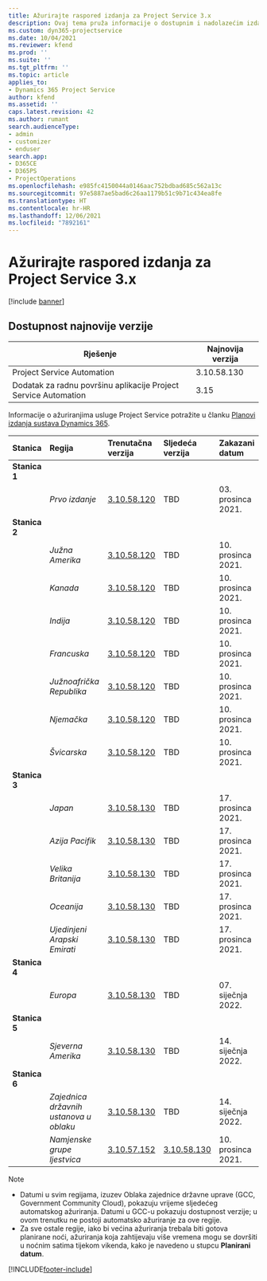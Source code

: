 ```yaml
---
title: Ažurirajte raspored izdanja za Project Service 3.x
description: Ovaj tema pruža informacije o dostupnim i nadolazećim izdanjima Dynamics 365 Project Service Automation.
ms.custom: dyn365-projectservice
ms.date: 10/04/2021
ms.reviewer: kfend
ms.prod: ''
ms.suite: ''
ms.tgt_pltfrm: ''
ms.topic: article
applies_to:
- Dynamics 365 Project Service
author: kfend
ms.assetid: ''
caps.latest.revision: 42
ms.author: rumant
search.audienceType:
- admin
- customizer
- enduser
search.app:
- D365CE
- D365PS
- ProjectOperations
ms.openlocfilehash: e985fc4150044a0146aac752bdbad685c562a13c
ms.sourcegitcommit: 97e5887ae5bad6c26aa1179b51c9b71c434ea8fe
ms.translationtype: HT
ms.contentlocale: hr-HR
ms.lasthandoff: 12/06/2021
ms.locfileid: "7892161"
---
```

# <a name="update-release-schedule-for-project-service-3x"></a>Ažurirajte raspored izdanja za Project Service 3.x

[!include [banner](../includes/psa-now-project-operations.md)]

## <a name="latest-version-availability"></a>Dostupnost najnovije verzije

| Rješenje  | Najnovija verzija |
|-------|----|
| Project Service Automation    | 3.10.58.130 |
| Dodatak za radnu površinu aplikacije Project Service Automation                | 3.15          |

Informacije o ažuriranjima usluge Project Service potražite u članku [Planovi izdanja sustava Dynamics 365](/dynamics365/release-plans/). 

| Stanica  | Regija | Trenutačna verzija | Sljedeća verzija |  Zakazani datum
| :---   | :---   | :---   | :---   |:---   |         
|<strong>Stanica 1</strong> | |  |  | |
| | <i>Prvo izdanje</i> | [3.10.58.120](whats-new-ur-37.md) | TBD | 03. prosinca 2021.
|<strong>Stanica 2</strong> | |  |  | |
| | <i>Južna Amerika</i> | [3.10.58.120](whats-new-ur-37.md) | TBD | 10. prosinca 2021.
| | <i>Kanada</i> | [3.10.58.120](whats-new-ur-37.md) | TBD | 10. prosinca 2021.
| | <i>Indija</i> | [3.10.58.120](whats-new-ur-37.md) | TBD | 10. prosinca 2021.
| | <i>Francuska</i> | [3.10.58.120](whats-new-ur-37.md) | TBD | 10. prosinca 2021.
| | <i>Južnoafrička Republika</i> | [3.10.58.120](whats-new-ur-37.md) | TBD | 10. prosinca 2021.
| | <i>Njemačka</i> | [3.10.58.120](whats-new-ur-37.md) | TBD | 10. prosinca 2021.
| | <i>Švicarska</i> | [3.10.58.120](whats-new-ur-37.md) | TBD | 10. prosinca 2021.
|<strong>Stanica 3</strong> | |  |  | |
| | <i>Japan</i> | [3.10.58.130](whats-new-ur-37-5.md) | TBD | 17. prosinca 2021.
| | <i>Azija Pacifik</i> | [3.10.58.130](whats-new-ur-37-5.md) | TBD | 17. prosinca 2021.
| | <i>Velika Britanija</i> | [3.10.58.130](whats-new-ur-37-5.md) | TBD | 17. prosinca 2021.
| | <i>Oceanija</i> | [3.10.58.130](whats-new-ur-37-5.md) | TBD | 17. prosinca 2021.
| | <i>Ujedinjeni Arapski Emirati</i> | [3.10.58.130](whats-new-ur-37-5.md) | TBD | 17. prosinca 2021.
|<strong>Stanica 4</strong> | |  |  | |
| | <i>Europa</i> | [3.10.58.130](whats-new-ur-37-5.md) | TBD | 07. siječnja 2022.
|<strong>Stanica 5</strong> | |  |  | |
| | <i>Sjeverna Amerika</i> | [3.10.58.130](whats-new-ur-37-5.md) | TBD | 14. siječnja 2022.
|<strong>Stanica 6</strong> | |  |  | |
| | <i>Zajednica državnih ustanova u oblaku</i> | [3.10.58.130](whats-new-ur-37-5.md) | TBD | 14. siječnja 2022.
| | <i>Namjenske grupe ljestvica</i> | [3.10.57.152](whats-new-ur-36.md) | [3.10.58.130](whats-new-ur-37-5.md) | 10. prosinca 2021.



>[!Note]
> - Datumi u svim regijama, izuzev Oblaka zajednice državne uprave (GCC, Government Community Cloud), pokazuju vrijeme sljedećeg automatskog ažuriranja. Datumi u GCC-u pokazuju dostupnost verzije; u ovom trenutku ne postoji automatsko ažuriranje za ove regije.
> - Za sve ostale regije, iako bi većina ažuriranja trebala biti gotova planirane noći, ažuriranja koja zahtijevaju više vremena mogu se dovršiti u noćnim satima tijekom vikenda, kako je navedeno u stupcu **Planirani datum**.


[!INCLUDE[footer-include](../includes/footer-banner.md)]
